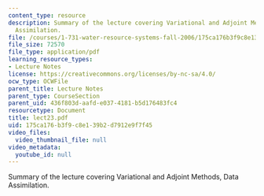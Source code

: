 ```yaml
---
content_type: resource
description: Summary of the lecture covering Variational and Adjoint Methods, Data
  Assimilation.
file: /courses/1-731-water-resource-systems-fall-2006/175ca176b3f9c8e139b2d7912e9f7f45_lect23.pdf
file_size: 72570
file_type: application/pdf
learning_resource_types:
- Lecture Notes
license: https://creativecommons.org/licenses/by-nc-sa/4.0/
ocw_type: OCWFile
parent_title: Lecture Notes
parent_type: CourseSection
parent_uid: 436f803d-aafd-e037-4181-b5d176483fc4
resourcetype: Document
title: lect23.pdf
uid: 175ca176-b3f9-c8e1-39b2-d7912e9f7f45
video_files:
  video_thumbnail_file: null
video_metadata:
  youtube_id: null
---
```

Summary of the lecture covering Variational and Adjoint Methods, Data Assimilation.
